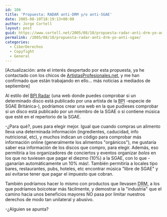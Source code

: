 ```yaml
---
id: 106
title: 'Propuesta: RADAR anti-DRM y/o anti-SGAE'
date: 2005-08-10T18:19:13+00:00
author: Jorge Cortell
layout: post
guid: https://www.cortell.net/2005/08/10/propuesta-radar-anti-drm-yo-anti-sgae/
permalink: /2005/08/10/propuesta-radar-anti-drm-yo-anti-sgae/
categories:
  - CiberDerechos
  - Copyfight
  - General
---
```

[Actualización: ante el interés despertado por esta propuesta, ya he contactado con los chicos de [ArtistasProfesionales.net](https://www.artistasprofesionales.net), y me han confirmado que están trabajando en ello... más noticias a mediados de septiembre]

Al estilo del [BPI Radar](https://www.magnetbox.com/bpi/) (una web donde puedes comprobar si un determinado disco está publicado por una artista de la <acronym title="British Phonographic Industry">BPI</acronym> -especie de SGAE Británica-), podrí­amos crear una web en la que pudieses comprobar si un disco está publicado por un miembro de la SGAE o si contiene música que esté en el repertorio de la SGAE.

-¿Para qué?, pues para elegir mejor. Igual que cuando compras un alimento lleva una determinada información (ingredientes, caducidad, info nutricional, etc), y muchos indican un código para comprobar más información online (generalmente los alimentos "orgánicos"), me gustarí­a saber esa información de los discos que compro, para elegir. Además, eso permitirí­a a los organizadores de conciertos y eventos organizar _bolos_ en los que no tuviesen que pagar el diezmo (10%) a la SGAE, con lo que -¡ganarí­an automáticamente un 10% más!. También permitirí­a a locales tipo bares, restaurantes, pubs, hoteles, etc encontrar música "libre de SGAE" y así­ evitarse tener que pagar el impuesto que cobran.

También podrí­amos hacer lo mismo con productos que llevasen <acronym title="Digital RESTRICTIONS Management">DRM</acronym>, a los que podrí­amos boicotear más fácilmente, y demostrar a la "industria" que el camino hacia unos beneficios mayores NO pasa por limitar nuestros derechos de modo tan unilateral y abusivo.

-¿Alguien se apunta?